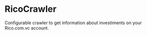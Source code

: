 # RicoCrawler
Configurable crawler to get information about investiments on your Rico.com.vc account.
